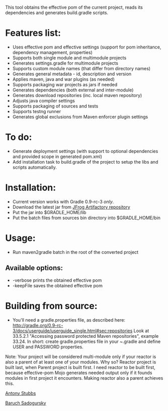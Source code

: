 This tool obtains  the effective pom of the current project, reads its dependencies and generates build.gradle scripts.

Features list:
==============
* Uses effective pom and effective settings (support for pom inheritance, dependency management, properties)
* Supports both single module and multimodule projects
* Generates settings.gradle for multimodule projects
* Supports custom module names (that differ from directory names)
* Generates general metadata - id, description and version
* Applies maven, java and war plugins (as needed)
* Supports packaging war projects as jars if needed
* Generates dependencies (both external and inter-module)
* Generates download repositories (inc. local maven repository)
* Adjusts java compiler settings
* Supports packaging of sources and tests
* Supports testng runner
* Generates global exclusions from Maven enforcer plugin settings

To do:
=================
* Generate deployment settings (with support to optional dependencies and provided scope in generated pom.xml)
* Add installation task to build.gradle of the project to setup the libs and scripts automatically.

Installation:
=============
* Current version works with Gradle 0.9-rc-3 _only_.
* Download the latest jar from [JFrog Artifactory repository](http://repo.jfrog.org/artifactory/repo/org/gradle/tools/maven2gradle/1.0-SNAPSHOT/)
* Put the jar into $GRADLE_HOME/lib
* Put the batch files from sources bin directory into $GRADLE_HOME/bin

Usage:
============
* Run maven2gradle batch in the root of the converted project

 Available options:
 -----------------
*   -verbose prints the obtained effective pom
*   -keepFile saves the obtained effective pom

Building from source:
=====================
* You'll need a gradle.properties file, as described here: http://gradle.org/0.9-rc-3/docs/userguide/userguide_single.html#sec:repositories
Look at 33.5.2.1 "Accessing password protected Maven repositories", example 33.24. In short: create gradle.properties file in your ~\.gradle and define USER and PASSWORD properties.

Note: Your project will be considered multi-module only if your reactor is also a parent of at least one of your modules. Why so? Reactor project is built last, when Parent project is built first. I need reactor to be built first, because effective-pom Mojo generates needed output only if it founds modules in first project it encounters. Making reactor also a parent achieves this.

[Antony Stubbs](http://github.com/astubbs)

[Baruch Sadogursky](http://github.com/jbaruch)
